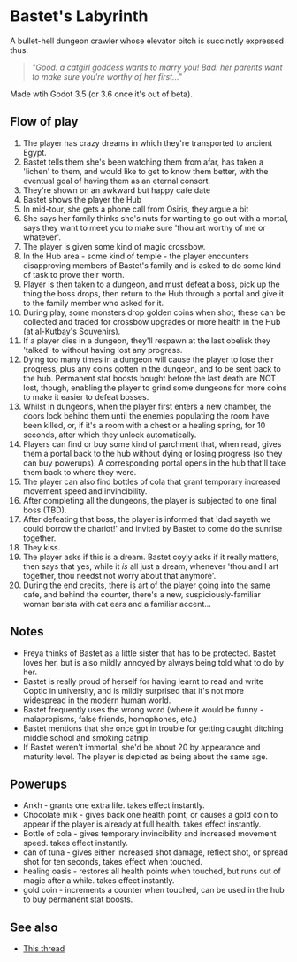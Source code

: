 # Bastet's Labyrinth
A bullet-hell dungeon crawler whose elevator pitch is succinctly expressed thus:
> _"Good: a catgirl goddess wants to marry you! Bad: her parents want to make sure you're worthy of her first..."_

Made wtih Godot 3.5 (or 3.6 once it's out of beta).

## Flow of play
1. The player has crazy dreams in which they're transported to ancient Egypt.
2. Bastet tells them she's been watching them from afar, has taken a 'lichen' to them, and would like to get to know them better, with the eventual goal of having them as an eternal consort.
3. They're shown on an awkward but happy cafe date
4. Bastet shows the player the Hub
5. In mid-tour, she gets a phone call from Osiris, they argue a bit
6. She says her family thinks she's nuts for wanting to go out with a mortal, says they want to meet you to make sure 'thou art worthy of me or whatever'.
7. The player is given some kind of magic crossbow.
8. In the Hub area - some kind of temple - the player encounters disapproving members of Bastet's family and is asked to do some kind of task to prove their worth.
9. Player is then taken to a dungeon, and must defeat a boss, pick up the thing the boss drops, then return to the Hub through a portal and give it to the family member who asked for it.
10. During play, some monsters drop golden coins when shot, these can be collected and traded for crossbow upgrades or more health in the Hub (at al-Kutbay's Souvenirs).
11. If a player dies in a dungeon, they'll respawn at the last obelisk they 'talked' to without having lost any progress.
12. Dying too many times in a dungeon will cause the player to lose their progress, plus any coins gotten in the dungeon, and to be sent back to the hub.  Permanent stat boosts bought before the last death are NOT lost, though, enabling the player to grind some dungeons for more coins to make it easier to defeat bosses.
13. Whilst in dungeons, when the player first enters a new chamber, the doors lock behind them until the enemies populating the room have been killed, or, if it's a room with a chest or a healing spring, for 10 seconds, after which they unlock automatically.
14. Players can find or buy some kind of parchment that, when read, gives them a portal back to the hub without dying or losing progress (so they can buy powerups).  A corresponding portal opens in the hub that'll take them back to where they were.
15. The player can also find bottles of cola that grant temporary increased movement speed and invincibility.
16. After completing all the dungeons, the player is subjected to one final boss (TBD).
17. After defeating that boss, the player is informed that 'dad sayeth we could borrow the chariot!' and invited by Bastet to come do the sunrise together.
18. They kiss.
19. The player asks if this is a dream. Bastet coyly asks if it really matters, then says that yes, while it _is_ all just a dream, whenever 'thou and I art together, thou needst not worry about that anymore'.
20. During the end credits, there is art of the player going into the same cafe, and behind the counter, there's a new, suspiciously-familiar woman barista with cat ears and a familiar accent...

## Notes
- Freya thinks of Bastet as a little sister that has to be protected.  Bastet loves her, but is also mildly annoyed by always being told what to do by her.
- Bastet is really proud of herself for having learnt to read and write Coptic in university, and is mildly surprised that it's not more widespread in the modern human world.
- Bastet frequently uses the wrong word (where it would be funny - malapropisms, false friends, homophones, etc.)
- Bastet mentions that she once got in trouble for getting caught ditching middle school and smoking catnip.
- If Bastet weren't immortal, she'd be about 20 by appearance and maturity level.  The player is depicted as being about the same age.

## Powerups
- Ankh - grants one extra life. takes effect instantly.
- Chocolate milk - gives back one health point, or causes a gold coin to appear if the player is already at full health. takes effect instantly.
- Bottle of cola - gives temporary invincibility and increased movement speed. takes effect instantly.
- can of tuna - gives either increased shot damage, reflect shot, or spread shot for ten seconds, takes effect when touched.
- healing oasis - restores all health points when touched, but runs out of magic after a while. takes effect instantly.
- gold coin - increments a counter when touched, can be used in the hub to buy permanent stat boosts.

## See also
- [This thread](https://shmups.system11.org/viewtopic.php?t=44816)
